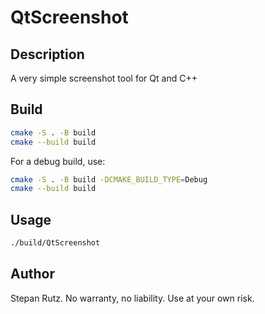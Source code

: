 # QtScreenshot

## Description

A very simple screenshot tool for Qt and C++

## Build

```bash
cmake -S . -B build
cmake --build build
```

For a debug build, use:
```bash
cmake -S . -B build -DCMAKE_BUILD_TYPE=Debug
cmake --build build
```





## Usage

```bash
./build/QtScreenshot
```

## Author

Stepan Rutz. No warranty, no liability. Use at your own risk.

